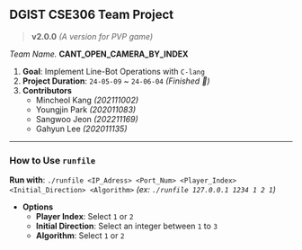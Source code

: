 ## DGIST CSE306 Team Project

> **v2.0.0** *(A version for PVP game)*

*Team Name.* **CANT_OPEN_CAMERA_BY_INDEX**

1. **Goal**: Implement Line-Bot Operations with `C-lang`
2. **Project Duration**: `24-05-09` ~ `24-06-04` *(Finished 🎉)*
3. **Contributors**
   - Mincheol Kang *(202111002)*
   - Youngjin Park *(202011083)*
   - Sangwoo Jeon *(202211169)*
   - Gahyun Lee *(202011135)*

---
### How to Use `runfile`
**Run with**: `./runfile <IP_Adress> <Port_Num> <Player_Index> <Initial_Direction> <Algorithm>`
*(ex: `./runfile 127.0.0.1 1234 1 2 1`)*
- **Options**
  - **Player Index**: Select `1` or `2`
  - **Initial Direction**: Select an integer between `1` to `3`
  - **Algorithm**: Select `1` or `2`